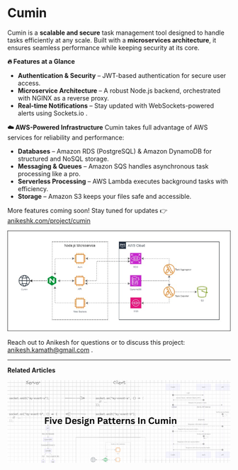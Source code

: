 # Cumin

Cumin is a **scalable and secure** task management tool designed to handle tasks efficiently at any scale. Built with a **microservices architecture**, it ensures seamless performance while keeping security at its core.

**🔥 Features at a Glance**
- **Authentication & Security** – JWT-based authentication for secure user access.
- **Microservice Architecture** – A robust Node.js backend, orchestrated with NGINX as a reverse proxy.
- **Real-time Notifications** – Stay updated with WebSockets-powered alerts using Sockets.io .

**☁️ AWS-Powered Infrastructure**
Cumin takes full advantage of AWS services for reliability and performance:

- **Databases** – Amazon RDS (PostgreSQL) & Amazon DynamoDB for structured and NoSQL storage.
- **Messaging & Queues** – Amazon SQS handles asynchronous task processing like a pro.
- **Serverless Processing** – AWS Lambda executes background tasks with efficiency.
- **Storage** – Amazon S3 keeps your files safe and accessible.

More features coming soon! Stay tuned for updates 👉 [anikeshk.com/project/cumin](https://anikeshk.com/project/cumin/)

![](./resources/v1/cumin-architecture-v1.jpg)

Reach out to Anikesh for questions or to discuss this project: anikesh.kamath@gmail.com .

---

**Related Articles**

<a href="https://anikeshk.com/post/cumin-5-design-patterns">![image.png](./resources/v1/link-top5.png)</a>
